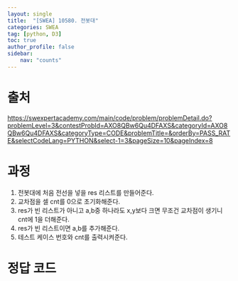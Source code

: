 ```yaml
---
layout: single
title:  "[SWEA] 10580. 전봇대"
categories: SWEA
tag: [python, D3]
toc: true
author_profile: false
sidebar:
    nav: "counts"
---
```


# 출처
<https://swexpertacademy.com/main/code/problem/problemDetail.do?problemLevel=3&contestProbId=AXO8QBw6Qu4DFAXS&categoryId=AXO8QBw6Qu4DFAXS&categoryType=CODE&problemTitle=&orderBy=PASS_RATE&selectCodeLang=PYTHON&select-1=3&pageSize=10&pageIndex=8>


  
  
# 과정
1. 전봇대에 처음 전선을 넣을 res 리스트를 만들어준다.
2. 교차점을 셀 cnt를 0으로 초기화해준다.
3. res가 빈 리스트가 아니고 a,b중 하나라도 x,y보다 크면 무조건 교차점이 생기니 cnt에 1을 더해준다.
4. res가 빈 리스트이면 a,b를 추가해준다.
5. 테스트 케이스 번호와 cnt를 출력시켜준다.





# 정답 코드
<script src="https://gist.github.com/kghees/f27c40dd462f3cb131d030fcd807a3c2.js"></script>